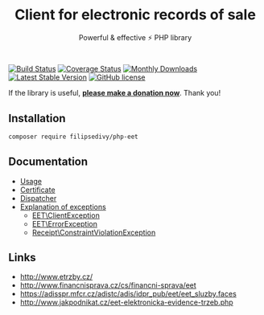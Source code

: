 <h1 align=center>Client for electronic records of sale</h1>

<p align=center>
Powerful & effective ⚡️ PHP library
</p>

# 

[![Build Status](https://travis-ci.org/filipsedivy/PHP-EET.svg?branch=master)](https://travis-ci.org/filipsedivy/PHP-EET) 
[![Coverage Status](https://coveralls.io/repos/github/filipsedivy/PHP-EET/badge.svg?branch=master)](https://coveralls.io/github/filipsedivy/PHP-EET?branch=master)
[![Monthly Downloads](https://poser.pugx.org/filipsedivy/php-eet/d/monthly)](https://packagist.org/packages/filipsedivy/php-eet)
[![Latest Stable Version](https://poser.pugx.org/filipsedivy/PHP-EET/v/stable)](https://github.com/filipsedivy/PHP-EET/releases)
[![GitHub license](https://img.shields.io/github/license/filipsedivy/PHP-EET)](https://github.com/filipsedivy/PHP-EET/blob/master/LICENSE)

If the library is useful, **[please make a donation now](https://filipsedivy.cz/donation?to=PHP-EET)**. Thank you!

## Installation

```bash
composer require filipsedivy/php-eet
```

## Documentation

- [Usage](.docs/README.md#usage)
- [Certificate](.docs/README.md#certificate)
- [Dispatcher](.docs/README.md#dispatcher)
- [Explanation of exceptions](.docs/README.md#exceptions)
    - [EET\ClientException](.docs/README.md#eetclientexception)
    - [EET\ErrorException](.docs/README.md#eeterrorexception)
    - [Receipt\ConstraintViolationException](.docs/README.md#receiptconstraintviolationexception)

## Links
- http://www.etrzby.cz/
- http://www.financnisprava.cz/cs/financni-sprava/eet
- https://adisspr.mfcr.cz/adistc/adis/idpr_pub/eet/eet_sluzby.faces
- http://www.jakpodnikat.cz/eet-elektronicka-evidence-trzeb.php